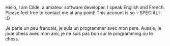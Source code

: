 Hello, I am Cilde, a amateur software developer, I speak English and French. Please feel free to contact me at any point! This account is so ✨SPECIAL✨ :D

Je parle un peu francais, je suis un programmer avec mon pere. Aussie, je joue chess avec mon ami, je ne suis pas bon sur le programming ou le chess.
<!---
Cilde/Cilde is a ✨ special ✨ repository because its `README.md` (this file) appears on your GitHub profile.
You can click the Preview link to take a look at your changes.
--->
